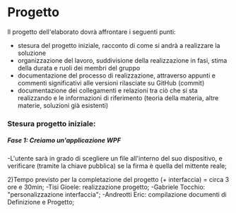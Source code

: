 # Progetto

Il progetto dell'elaborato dovrà affrontare i seguenti punti:
- stesura del progetto iniziale, racconto di come si andrà a realizzare la soluzione
- organizzazione del lavoro, suddivisione della realizzazione in fasi, stima della durata e ruoli dei membri del gruppo
- documentazione del processo di realizzazione, attraverso appunti e commenti significativi alle versioni rilasciate su GitHub (commit)
- documentazione dei collegamenti e relazioni tra ciò che si sta realizzando e le informazioni di riferimento (teoria della materia, altre materie, soluzioni già esistenti)

### Stesura progetto iniziale:
##### Fase 1: Creiamo un'applicazione WPF 
-L'utente sarà in grado di scegliere un file all'interno del suo dispositivo, e verificare (tramite la chiave pubblica) se la firma è quella del mittente reale;

2)Tempo previsto per la completazione del progetto (+ interfaccia) = circa 3 ore e 30min;
-Tisi Gioele: realizzazione progetto;
-Gabriele Tocchio: "personalizzazione interfaccia";
-Andreotti Eric: compilazione documenti di Definizione e Progetto;
